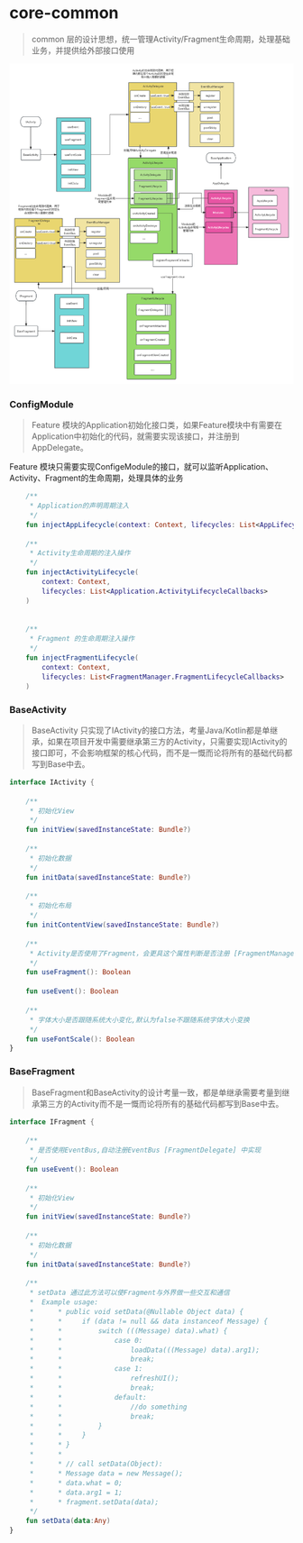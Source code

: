 # core-common

> common 层的设计思想，统一管理Activity/Fragment生命周期，处理基础业务，并提供给外部接口使用

![Flutter (1)](./assets/Flutter%20(1).png)



### ConfigModule

> Feature 模块的Application初始化接口类，如果Feature模块中有需要在Application中初始化的代码，就需要实现该接口，并注册到AppDelegate。

Feature 模块只需要实现ConfigeModule的接口，就可以监听Application、Activity、Fragment的生命周期，处理具体的业务

```kotlin
    /**
     * Application的声明周期注入
     */
    fun injectAppLifecycle(context: Context, lifecycles: List<AppLifecycles>)

    /**
     * Activity生命周期的注入操作
     */
    fun injectActivityLifecycle(
        context: Context,
        lifecycles: List<Application.ActivityLifecycleCallbacks>
    )


    /**
     * Fragment 的生命周期注入操作
     */
    fun injectFragmentLifecycle(
        context: Context,
        lifecycles: List<FragmentManager.FragmentLifecycleCallbacks>
    )
```

### BaseActivity

> BaseActivity 只实现了IActivity的接口方法，考量Java/Kotlin都是单继承，如果在项目开发中需要继承第三方的Activity，只需要实现IActivity的接口即可，不会影响框架的核心代码，而不是一慨而论将所有的基础代码都写到Base中去。

```kotlin
interface IActivity {

    /**
     * 初始化View
     */
    fun initView(savedInstanceState: Bundle?)

    /**
     * 初始化数据
     */
    fun initData(savedInstanceState: Bundle?)

    /**
     * 初始化布局
     */
    fun initContentView(savedInstanceState: Bundle?)

    /**
     * Activity是否使用了Fragment，会更具这个属性判断是否注册 [FragmentManager.FragmentLifecycleCallbacks]
     */
    fun useFragment(): Boolean

    fun useEvent(): Boolean

    /**
     * 字体大小是否跟随系统大小变化,默认为false不跟随系统字体大小变换
     */
    fun useFontScale(): Boolean
}
```



### BaseFragment

> BaseFragment和BaseActivity的设计考量一致，都是单继承需要考量到继承第三方的Activity而不是一慨而论将所有的基础代码都写到Base中去。

```kotlin
interface IFragment {

    /**
     * 是否使用EventBus,自动注册EventBus [FragmentDelegate] 中实现
     */
    fun useEvent(): Boolean

    /**
     * 初始化View
     */
    fun initView(savedInstanceState: Bundle?)

    /**
     * 初始化数据
     */
    fun initData(savedInstanceState: Bundle?)

    /**
     * setData 通过此方法可以使Fragment与外界做一些交互和通信
     *  Example usage:
     *      * public void setData(@Nullable Object data) {
     *      *     if (data != null && data instanceof Message) {
     *      *         switch (((Message) data).what) {
     *      *             case 0:
     *      *                 loadData(((Message) data).arg1);
     *      *                 break;
     *      *             case 1:
     *      *                 refreshUI();
     *      *                 break;
     *      *             default:
     *      *                 //do something
     *      *                 break;
     *      *         }
     *      *     }
     *      * }
     *      *
     *      * // call setData(Object):
     *      * Message data = new Message();
     *      * data.what = 0;
     *      * data.arg1 = 1;
     *      * fragment.setData(data);
     */
    fun setData(data:Any)
}
```

